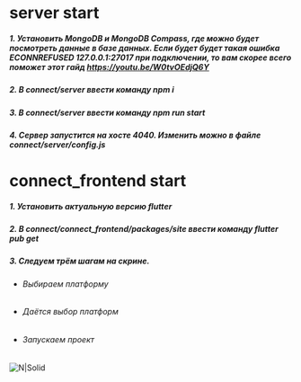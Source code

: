 # server start
##### 1. Установить MongoDB и  MongoDB Compass, где можно будет посмотреть данные в базе данных. Если будет будет такая ошибка ECONNREFUSED 127.0.0.1:27017 при подключении, то вам скорее всего поможет этот гайд  https://youtu.be/W0tvOEdjQ6Y
##### 2. В connect/server ввести команду npm i 
##### 3. В connect/server ввести команду npm run start
##### 4. Сервер запустится на хосте 4040. Изменить можно в файле connect/server/config.js

# connect_frontend start
##### 1. Установить актуальную версию flutter
##### 2. В connect/connect_frontend/packages/site ввести команду flutter pub get 
##### 3. Следуем трём шагам на скрине. 
- ###### Выбираем платформу 
- ###### Даётся выбор платформ
- ###### Запускаем проект

![N|Solid](https://sun9-west.userapi.com/sun9-46/s/v1/ig2/Gb_Op47feOQMR2Rm-8NkflrWnFEyxK7q5ecIQGSeEb3INF3o6Q4ETMyz7GxgQC2RW02Juim60JldEuEQpnKt-xbw.jpg?size=1920x1032&quality=95&type=album)
